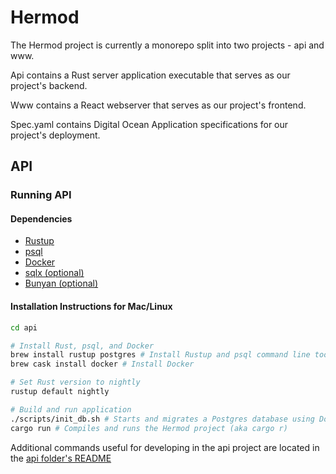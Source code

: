 # Hermod
The Hermod project is currently a monorepo split into two projects - api and www.

Api contains a Rust server application executable that serves as our project's backend.

Www contains a React webserver that serves as our project's frontend.

Spec.yaml contains Digital Ocean Application specifications for our project's deployment.

## API
### Running API
#### Dependencies
- [Rustup](https://rustup.rs)
- [psql](https://www.postgresql.org/download/)
- [Docker](https://www.docker.com/get-started)
- [sqlx (optional)](https://lib.rs/crates/sqlx-cli)
- [Bunyan (optional)](https://lib.rs/crates/bunyan)

#### Installation Instructions for Mac/Linux
```bash
cd api

# Install Rust, psql, and Docker
brew install rustup postgres # Install Rustup and psql command line tool 
brew cask install docker # Install Docker

# Set Rust version to nightly
rustup default nightly 

# Build and run application
./scripts/init_db.sh # Starts and migrates a Postgres database using Docker
cargo run # Compiles and runs the Hermod project (aka cargo r)

```
Additional commands useful for developing in the api project are located
in the [api folder's README](./api)
